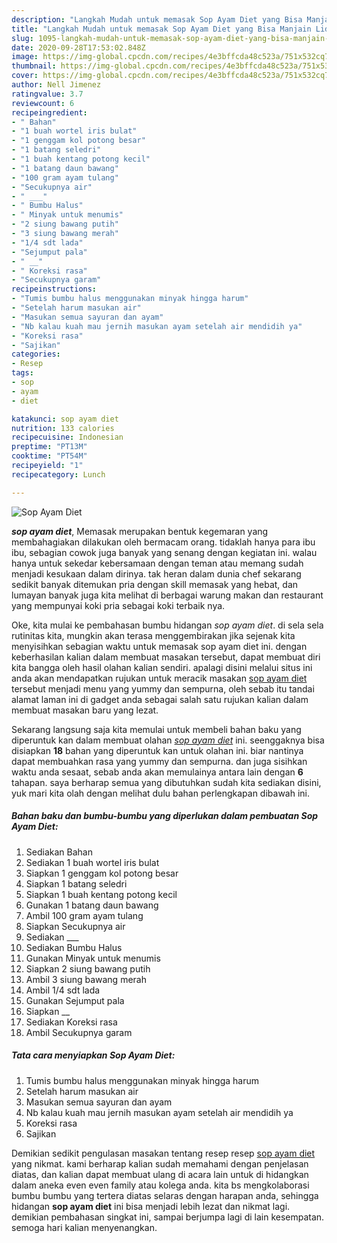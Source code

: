 ```yaml
---
description: "Langkah Mudah untuk memasak Sop Ayam Diet yang Bisa Manjain Lidah"
title: "Langkah Mudah untuk memasak Sop Ayam Diet yang Bisa Manjain Lidah"
slug: 1095-langkah-mudah-untuk-memasak-sop-ayam-diet-yang-bisa-manjain-lidah
date: 2020-09-28T17:53:02.848Z
image: https://img-global.cpcdn.com/recipes/4e3bffcda48c523a/751x532cq70/sop-ayam-diet-foto-resep-utama.jpg
thumbnail: https://img-global.cpcdn.com/recipes/4e3bffcda48c523a/751x532cq70/sop-ayam-diet-foto-resep-utama.jpg
cover: https://img-global.cpcdn.com/recipes/4e3bffcda48c523a/751x532cq70/sop-ayam-diet-foto-resep-utama.jpg
author: Nell Jimenez
ratingvalue: 3.7
reviewcount: 6
recipeingredient:
- " Bahan"
- "1 buah wortel iris bulat"
- "1 genggam kol potong besar"
- "1 batang seledri"
- "1 buah kentang potong kecil"
- "1 batang daun bawang"
- "100 gram ayam tulang"
- "Secukupnya air"
- " ___"
- " Bumbu Halus"
- " Minyak untuk menumis"
- "2 siung bawang putih"
- "3 siung bawang merah"
- "1/4 sdt lada"
- "Sejumput pala"
- " __"
- " Koreksi rasa"
- "Secukupnya garam"
recipeinstructions:
- "Tumis bumbu halus menggunakan minyak hingga harum"
- "Setelah harum masukan air"
- "Masukan semua sayuran dan ayam"
- "Nb kalau kuah mau jernih masukan ayam setelah air mendidih ya"
- "Koreksi rasa"
- "Sajikan"
categories:
- Resep
tags:
- sop
- ayam
- diet

katakunci: sop ayam diet 
nutrition: 133 calories
recipecuisine: Indonesian
preptime: "PT13M"
cooktime: "PT54M"
recipeyield: "1"
recipecategory: Lunch

---
```



![Sop Ayam Diet](https://img-global.cpcdn.com/recipes/4e3bffcda48c523a/751x532cq70/sop-ayam-diet-foto-resep-utama.jpg)

<b><i>sop ayam diet</i></b>, Memasak merupakan bentuk kegemaran yang membahagiakan dilakukan oleh bermacam orang. tidaklah hanya para ibu ibu, sebagian cowok juga banyak yang senang dengan kegiatan ini. walau hanya untuk sekedar kebersamaan dengan teman atau memang sudah menjadi kesukaan dalam dirinya. tak heran dalam dunia chef sekarang sedikit banyak ditemukan pria dengan skill memasak yang hebat, dan lumayan banyak juga kita melihat di berbagai warung makan dan restaurant yang mempunyai koki pria sebagai koki terbaik nya.

Oke, kita mulai ke pembahasan bumbu hidangan <i>sop ayam diet</i>. di sela sela rutinitas kita, mungkin akan terasa menggembirakan jika sejenak kita menyisihkan sebagian waktu untuk memasak sop ayam diet ini. dengan keberhasilan kalian dalam membuat masakan tersebut, dapat membuat diri kita bangga oleh hasil olahan kalian sendiri. apalagi disini melalui situs ini anda akan mendapatkan rujukan untuk meracik masakan <u>sop ayam diet</u> tersebut menjadi menu yang yummy dan sempurna, oleh sebab itu tandai alamat laman ini di gadget anda sebagai salah satu rujukan kalian dalam membuat masakan baru yang lezat.




Sekarang langsung saja kita memulai untuk membeli bahan baku yang diperuntuk kan dalam membuat olahan <u><i>sop ayam diet</i></u> ini. seenggaknya bisa disiapkan <b>18</b> bahan yang diperuntuk kan untuk olahan ini. biar nantinya dapat membuahkan rasa yang yummy dan sempurna. dan juga sisihkan waktu anda sesaat, sebab anda akan memulainya antara lain dengan <b>6</b> tahapan. saya berharap semua yang dibutuhkan sudah kita sediakan disini, yuk mari kita olah dengan melihat dulu bahan perlengkapan dibawah ini.

<!--inarticleads1-->

##### Bahan baku dan bumbu-bumbu yang diperlukan dalam pembuatan Sop Ayam Diet:

1. Sediakan  Bahan
1. Sediakan 1 buah wortel iris bulat
1. Siapkan 1 genggam kol potong besar
1. Siapkan 1 batang seledri
1. Siapkan 1 buah kentang potong kecil
1. Gunakan 1 batang daun bawang
1. Ambil 100 gram ayam tulang
1. Siapkan Secukupnya air
1. Sediakan  ___
1. Sediakan  Bumbu Halus
1. Gunakan  Minyak untuk menumis
1. Siapkan 2 siung bawang putih
1. Ambil 3 siung bawang merah
1. Ambil 1/4 sdt lada
1. Gunakan Sejumput pala
1. Siapkan  __
1. Sediakan  Koreksi rasa
1. Ambil Secukupnya garam




<!--inarticleads2-->

##### Tata cara menyiapkan Sop Ayam Diet:

1. Tumis bumbu halus menggunakan minyak hingga harum
1. Setelah harum masukan air
1. Masukan semua sayuran dan ayam
1. Nb kalau kuah mau jernih masukan ayam setelah air mendidih ya
1. Koreksi rasa
1. Sajikan




Demikian sedikit pengulasan masakan tentang resep resep <u>sop ayam diet</u> yang nikmat. kami berharap kalian sudah memahami dengan penjelasan diatas, dan kalian dapat membuat ulang di acara lain untuk di hidangkan dalam aneka even even family atau kolega anda. kita bs mengkolaborasi bumbu bumbu yang tertera diatas selaras dengan harapan anda, sehingga hidangan <b>sop ayam diet</b> ini bisa menjadi lebih lezat dan nikmat lagi. demikian pembahasan singkat ini, sampai berjumpa lagi di lain kesempatan. semoga hari kalian menyenangkan.
